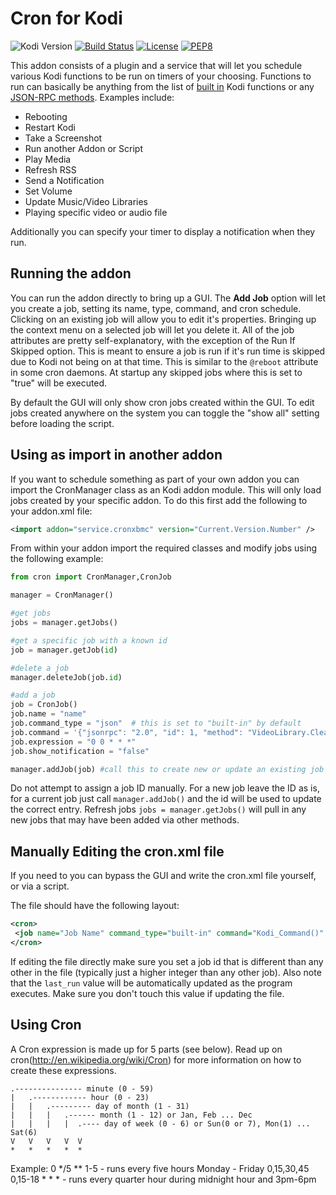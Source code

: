 # Cron for Kodi
![Kodi Version](https://img.shields.io/endpoint?url=https%3A%2F%2Fweberjr.com%2Fkodi-shield%2Fversion%2Frobweber%2Fcronxbmc%2Fmatrix%2Ftrue%2Ftrue)
[![Build Status](https://img.shields.io/travis/com/robweber/cronxbmc/matrix)](https://app.travis-ci.com/github/robweber/cronxbmc)
[![License](https://img.shields.io/github/license/robweber/cronxbmc)](https://github.com/robweber/cronxbmc/blob/master/LICENSE.txt)
[![PEP8](https://img.shields.io/badge/code%20style-pep8-orange.svg)](https://www.python.org/dev/peps/pep-0008/)

This addon consists of a plugin and a service that will let you schedule various Kodi functions to be run on timers of your choosing. Functions to run can basically be anything from the list of [built in](http://kodi.wiki/view/List_of_built-in_functions) Kodi functions or any [JSON-RPC methods](https://kodi.wiki/view/JSON-RPC_API/v12). Examples include:

* Rebooting
* Restart Kodi
* Take a Screenshot
* Run another Addon or Script
* Play Media
* Refresh RSS
* Send a Notification
* Set Volume
* Update Music/Video Libraries
* Playing specific video or audio file

Additionally you can specify your timer to display a notification when they run.


## Running the addon

You can run the addon directly to bring up a GUI. The __Add Job__ option will let you create a job, setting its name, type, command, and cron schedule. Clicking on an existing job will allow you to edit it's properties. Bringing up the context menu on a selected job will let you delete it. All of the job attributes are pretty self-explanatory, with the exception of the Run If Skipped option. This is meant to ensure a job is run if it's run time is skipped due to Kodi not being on at that time. This is similar to the ```@reboot``` attribute in some cron daemons. At startup any skipped jobs where this is set to "true" will be executed.

By default the GUI will only show cron jobs created within the GUI. To edit jobs created anywhere on the system you can toggle the "show all" setting before loading the script.

## Using as import in another addon

If you want to schedule something as part of your own addon you can import the CronManager class as an Kodi addon module. This will only load jobs created by your specific addon. To do this first add the following to your addon.xml file:

```xml
<import addon="service.cronxbmc" version="Current.Version.Number" />
```

From within your addon import the required classes and modify jobs using the following example:


```python
from cron import CronManager,CronJob

manager = CronManager()

#get jobs
jobs = manager.getJobs()

#get a specific job with a known id
job = manager.getJob(id)

#delete a job
manager.deleteJob(job.id)

#add a job
job = CronJob()
job.name = "name"
job.command_type = "json"  # this is set to "built-in" by default
job.command = '{"jsonrpc": "2.0", "id": 1, "method": "VideoLibrary.Clean", "params": {"showdialogs": true, "content": "movies"}}'
job.expression = "0 0 * * *"
job.show_notification = "false"

manager.addJob(job) #call this to create new or update an existing job

```

Do not attempt to assign a job ID manually. For a new job leave the ID as is, for a current job just call ```manager.addJob()``` and the id will be used to update the correct entry. Refresh jobs ```jobs = manager.getJobs()``` will pull in any new jobs that may have been added via other methods.


## Manually Editing the cron.xml file

If you need to you can bypass the GUI and write the cron.xml file yourself, or via a script.  

The file should have the following layout:

```xml
<cron>
 <job name="Job Name" command_type="built-in" command="Kodi_Command()" expression="* * * * *" show_notification="true/false" id="5" run_if_skipped="false" last_run="0" />
</cron>
```

If editing the file directly make sure you set a job id that is different than any other in the file (typically just a higher integer than any other job). Also note that the ```last_run``` value will be automatically updated as the program executes. Make sure you don't touch this value if updating the file.

## Using Cron

A Cron expression is made up for 5 parts (see below). Read up on cron(http://en.wikipedia.org/wiki/Cron) for more information on how to create these expressions.

    .--------------- minute (0 - 59)
    |   .------------ hour (0 - 23)
    |   |   .--------- day of month (1 - 31)
    |   |   |   .------ month (1 - 12) or Jan, Feb ... Dec
    |   |   |   |  .---- day of week (0 - 6) or Sun(0 or 7), Mon(1) ... Sat(6)
    V   V   V   V  V
    *   *   *   *  *
Example:
	0 */5 ** 1-5 - runs every five hours Monday - Friday
	0,15,30,45 0,15-18 * * * - runs every quarter hour during midnight hour and 3pm-6pm
